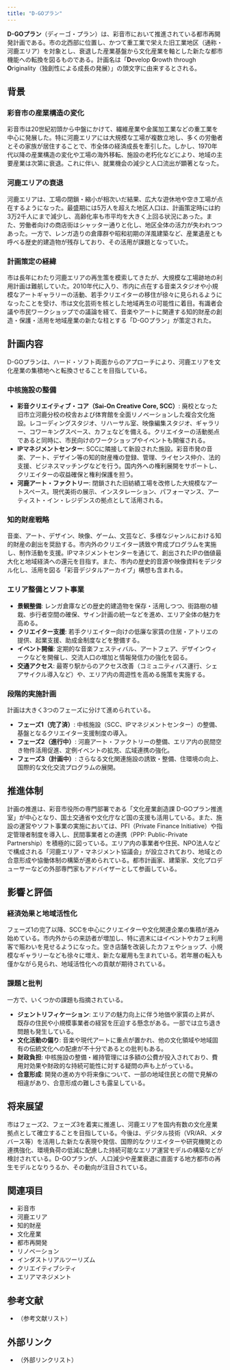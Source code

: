 ```yaml
---
title: "D-GOプラン"
---
```


**D-GOプラン**（ディーゴ・プラン）は、彩音市において推進されている都市再開発計画である。市の北西部に位置し、かつて重工業で栄えた旧工業地区（通称・河鹿エリア）を対象とし、衰退した産業基盤から文化産業を軸とした新たな都市機能への転換を図るものである。計画名は「**D**evelop **G**rowth through **O**riginality（独創性による成長の発展）」の頭文字に由来するとされる。

## 背景

### 彩音市の産業構造の変化

彩音市は20世紀初頭から中盤にかけて、繊維産業や金属加工業などの重工業を中心に発展した。特に河鹿エリアには大規模な工場が複数立地し、多くの労働者とその家族が居住することで、市全体の経済成長を牽引した。しかし、1970年代以降の産業構造の変化や工場の海外移転、施設の老朽化などにより、地域の主要産業は次第に衰退。これに伴い、就業機会の減少と人口流出が顕著となった。

### 河鹿エリアの衰退

河鹿エリアは、工場の閉鎖・縮小が相次いだ結果、広大な遊休地や空き工場が点在するようになった。最盛期には5万人を超えた地区人口は、計画策定時には約3万2千人にまで減少し、高齢化率も市平均を大きく上回る状況にあった。また、労働者向けの商店街はシャッター通りと化し、地区全体の活力が失われつつあった。一方で、レンガ造りの倉庫群や昭和初期の洋風建築など、産業遺産とも呼べる歴史的建造物が残存しており、その活用が課題となっていた。

### 計画策定の経緯

市は長年にわたり河鹿エリアの再生策を模索してきたが、大規模な工場跡地の利用計画は難航していた。2010年代に入り、市内に点在する音楽スタジオや小規模なアートギャラリーの活動、若手クリエイターの移住が徐々に見られるようになったことを受け、市は文化芸術を核とした地域再生の可能性に着目。有識者会議や市民ワークショップでの議論を経て、音楽やアートに関連する知的財産の創造・保護・活用を地域産業の新たな柱とする「D-GOプラン」が策定された。

## 計画内容

D-GOプランは、ハード・ソフト両面からのアプローチにより、河鹿エリアを文化産業の集積地へと転換させることを目指している。

### 中核施設の整備

*   **彩音クリエイティブ・コア（Sai-On Creative Core, SCC）**: 廃校となった旧市立河鹿分校の校舎および体育館を全面リノベーションした複合文化施設。レコーディングスタジオ、リハーサル室、映像編集スタジオ、ギャラリー、コワーキングスペース、カフェなどを備える。クリエイターの活動拠点であると同時に、市民向けのワークショップやイベントも開催される。
*   **IPマネジメントセンター**: SCCに隣接して新設された施設。彩音市発の音楽、アート、デザイン等の知的財産権の登録、管理、ライセンス仲介、法的支援、ビジネスマッチングなどを行う。国内外への権利展開をサポートし、クリエイターの収益確保と権利保護を担う。
*   **河鹿アート・ファクトリー**: 閉鎖された旧紡績工場を改修した大規模なアートスペース。現代美術の展示、インスタレーション、パフォーマンス、アーティスト・イン・レジデンスの拠点として活用される。

### 知的財産戦略

音楽、アート、デザイン、映像、ゲーム、文芸など、多様なジャンルにおける知的財産の創出を奨励する。市内外のクリエイター誘致や育成プログラムを実施し、制作活動を支援。IPマネジメントセンターを通じて、創出されたIPの価値最大化と地域経済への還元を目指す。また、市内の歴史的音源や映像資料をデジタル化し、活用を図る「彩音デジタルアーカイブ」構想も含まれる。

### エリア整備とソフト事業

*   **景観整備**: レンガ倉庫などの歴史的建造物を保存・活用しつつ、街路樹の植栽、歩行者空間の確保、サイン計画の統一などを進め、エリア全体の魅力を高める。
*   **クリエイター支援**: 若手クリエイター向けの低廉な家賃の住居・アトリエの提供、起業支援、助成金制度などを整備する。
*   **イベント開催**: 定期的な音楽フェスティバル、アートフェア、デザインウィークなどを開催し、交流人口の増加と情報発信力の強化を図る。
*   **交通アクセス**: 最寄り駅からのアクセス改善（コミュニティバス運行、シェアサイクル導入など）や、エリア内の周遊性を高める施策を実施する。

### 段階的実施計画

計画は大きく3つのフェーズに分けて進められている。
*   **フェーズ1（完了済）**: 中核施設（SCC、IPマネジメントセンター）の整備、基盤となるクリエイター支援制度の導入。
*   **フェーズ2（進行中）**: 河鹿アート・ファクトリーの整備、エリア内の民間空き物件活用促進、定例イベントの拡充、広域連携の強化。
*   **フェーズ3（計画中）**: さらなる文化関連施設の誘致・整備、住環境の向上、国際的な文化交流プログラムの展開。

## 推進体制

計画の推進は、彩音市役所の専門部署である「文化産業創造課 D-GOプラン推進室」が中心となり、国土交通省や文化庁など国の支援も活用している。また、施設の運営やソフト事業の実施においては、PFI（Private Finance Initiative）や指定管理者制度を導入し、民間事業者との連携（PPP: Public-Private Partnership）を積極的に図っている。エリア内の事業者や住民、NPO法人などで構成される「河鹿エリア・マネジメント協議会」が設立されており、地域との合意形成や協働体制の構築が進められている。都市計画家、建築家、文化プロデューサーなどの外部専門家もアドバイザーとして参画している。

## 影響と評価

### 経済効果と地域活性化

フェーズ1の完了以降、SCCを中心にクリエイターや文化関連企業の集積が進み始めている。市内外からの来訪者が増加し、特に週末にはイベントやカフェ利用客で賑わいを見せるようになった。空き店舗を改装したカフェやショップ、小規模なギャラリーなども徐々に増え、新たな雇用も生まれている。若年層の転入も僅かながら見られ、地域活性化への貢献が期待されている。

### 課題と批判

一方で、いくつかの課題も指摘されている。
*   **ジェントリフィケーション**: エリアの魅力向上に伴う地価や家賃の上昇が、既存の住民や小規模事業者の経営を圧迫する懸念がある。一部では立ち退き問題も発生している。
*   **文化活動の偏り**: 音楽や現代アートに重点が置かれ、他の文化領域や地域固有の伝統文化への配慮が不十分であるとの批判もある。
*   **財政負担**: 中核施設の整備・維持管理には多額の公費が投入されており、費用対効果や財政的な持続可能性に対する疑問の声も上がっている。
*   **合意形成**: 開発の進め方や将来像について、一部の地域住民との間で見解の相違があり、合意形成の難しさも露呈している。

## 将来展望

市はフェーズ2、フェーズ3を着実に推進し、河鹿エリアを国内有数の文化産業拠点として確立することを目指している。今後は、デジタル技術（VR/AR、メタバース等）を活用した新たな表現や発信、国際的なクリエイターや研究機関との連携強化、環境負荷の低減に配慮した持続可能なエリア運営モデルの構築などが検討されている。D-GOプランが、人口減少や産業衰退に直面する地方都市の再生モデルとなりうるか、その動向が注目されている。

## 関連項目

*   彩音市
*   河鹿エリア
*   知的財産
*   文化産業
*   都市再開発
*   リノベーション
*   インダストリアルツーリズム
*   クリエイティブシティ
*   エリアマネジメント

## 参考文献

*   （参考文献リスト）

## 外部リンク

*   （外部リンクリスト）